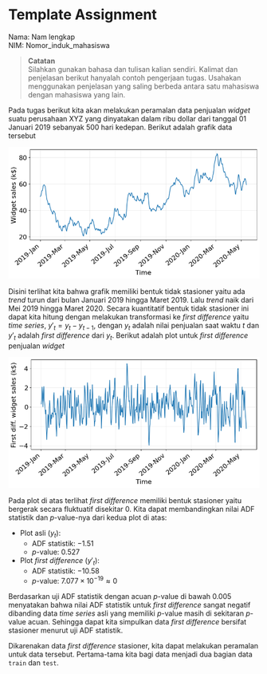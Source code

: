 # Template Assignment

Nama: Nam lengkap    
NIM: Nomor_induk_mahasiswa

> **Catatan**  
> Silahkan gunakan bahasa dan tulisan kalian sendiri.
> Kalimat dan penjelasan berikut hanyalah contoh pengerjaan tugas.
> Usahakan menggunakan penjelasan yang saling berbeda antara satu
> mahasiswa dengan mahasiswa yang lain.

Pada tugas berikut kita akan melakukan peramalan data penjualan _widget_ suatu 
perusahaan XYZ yang dinyatakan dalam ribu dollar dari tanggal 
01 Januari 2019 sebanyak 500 hari kedepan. Berikut adalah grafik data tersebut

<img src="../figures/template-assign-df-plot.png" width=600>

Disini terlihat kita bahwa grafik memiliki bentuk tidak stasioner
yaitu ada _trend_ turun dari bulan Januari 2019 hingga Maret 2019.
Lalu _trend_ naik dari Mei 2019 hingga Maret 2020. Secara kuantitatif
bentuk tidak stasioner ini dapat kita hitung dengan melakukan transformasi
ke _first difference_ yaitu _time series_, $y'_t = y_t - y_{t-1}$,
dengan $y_t$ adalah nilai penjualan saat waktu $t$ dan $y'_t$ adalah
_first difference_ dari $y_t$. Berikut adalah plot untuk _first difference_
penjualan _widget_ 

<img src="../figures/template-assign-df-plot-first-diff.png" width=600>

Pada plot di atas terlihat _first difference_ memiliki bentuk stasioner
yaitu bergerak secara fluktuatif disekitar 0. Kita dapat membandingkan
nilai ADF statistik dan $p$-value-nya dari kedua plot di atas:
- Plot asli ($y_t$):
  - ADF statistik: $-1.51$
  - $p$-value: $0.527$
- Plot _first difference_ ($y'_t$):
  - ADF statistik: $-10.58$
  - $p$-value: $7.077 \times 10^{-19} \approx 0$

Berdasarkan uji ADF statistik dengan acuan $p$-value di bawah $0.005$
menyatakan bahwa nilai ADF statistik untuk _first difference_ sangat
negatif dibanding data _time series_ asli yang memiliki $p$-value
masih di sekitaran $p$-value acuan. Sehingga dapat kita simpulkan
data _first difference_ bersifat stasioner menurut uji ADF statistik.

Dikarenakan data _first difference_ stasioner, kita dapat melakukan 
peramalan untuk data tersebut. Pertama-tama kita bagi data menjadi
dua bagian data `train` dan `test`.